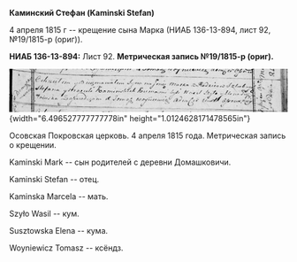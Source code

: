 **Каминский Стефан (Kaminski Stefan)**

4 апреля 1815 г -- крещение сына Марка (НИАБ 136-13-894, лист 92,
№19/1815-р (ориг)).

**НИАБ 136-13-894:** Лист 92. **Метрическая запись №19/1815-р (ориг).**

![](./media/7723dc116f89496104e86dcc401d2e9d2c92218f.png){width="6.496527777777778in"
height="1.0124628171478565in"}

Осовская Покровская церковь. 4 апреля 1815 года. Метрическая запись о
крещении.

Kaminski Mark -- сын родителей с деревни Домашковичи.

Kaminski Stefan -- отец.

Kaminska Marcela -- мать.

Szyło Wasil -- кум.

Susztowska Elena -- кума.

Woyniewicz Tomasz -- ксёндз.
